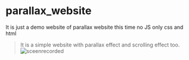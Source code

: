 # parallax_website
It is just a demo website of parallax website this time no JS only css and html
>It is a simple website with parallax effect and scrolling effect too.
![sceenrecorded](img/screenrec.gif)
